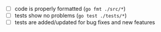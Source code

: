 <!--
Thank you for your pull request.
Check following steps to help us land your changes:
Change [ ] to [x] for completed items.
-->

- [ ] code is properly formatted (`go fmt ./src/*`)
- [ ] tests show no problems (`go test ./tests/*`)
- [ ] tests are added/updated for bug fixes and new features
